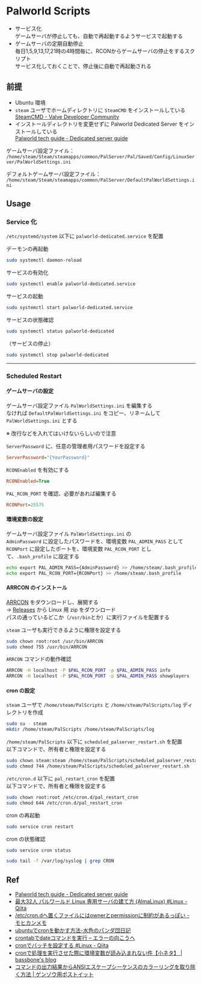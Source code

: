 # Palworld Scripts

- サービス化\
  ゲームサーバが停止しても、自動で再起動するようサービスで起動する
- ゲームサーバの定期自動停止\
  毎日1,5,9,13,17,21時の4時間毎に、RCONからゲームサーバの停止をするスクリプト\
  サービス化しておくことで、停止後に自動で再起動される

## 前提

- Ubuntu 環境
- `steam` ユーザでホームディレクトリに `SteamCMD` をインストールしている\
  [SteamCMD - Valve Developer Community](https://developer.valvesoftware.com/wiki/SteamCMD#Ubuntu)
- インストールディレクトリを変更せずに Palworld Dedicated Server をインストールしている\
  [Palworld tech guide - Dedicated server guide](https://tech.palworldgame.com/dedicated-server-guide#linux)

ゲームサーバ設定ファイル：\
`/home/steam/Steam/steamapps/common/PalServer/Pal/Saved/Config/LinuxServer/PalWorldSettings.ini`

デフォルトゲームサーバ設定ファイル：\
`/home/steam/Steam/steamapps/common/PalServer/DefaultPalWorldSettings.ini`

## Usage

### Service 化

`/etc/systemd/system` 以下に `palworld-dedicated.service` を配置

デーモンの再起動

```bash
sudo systemctl daemon-reload
```

サービスの有効化

```bash
sudo systemctl enable palworld-dedicated.service
```

サービスの起動

```bash
sudo systemctl start palworld-dedicated.service
```

サービスの状態確認

```bash
sudo systemctl status palworld-dedicated
```

（サービスの停止）

```bash
sudo systemctl stop palworld-dedicated
```

---

### Scheduled Restart

#### ゲームサーバの設定

ゲームサーバ設定ファイル `PalWorldSettings.ini` を編集する\
なければ `DefaultPalWorldSettings.ini` をコピー、リネームして `PalWorldSettings.ini` とする

※ 改行などを入れてはいけないらしいので注意

`ServerPassword` に、任意の管理者用パスワードを設定する

```ini
ServerPassword="{YourPassword}"
```

`RCONEnabled` を有効にする

```ini
RCONEnabled=True
```

`PAL_RCON_PORT` を確認、必要があれば編集する

```ini
RCONPort=25575
```

#### 環境変数の設定

ゲームサーバ設定ファイル `PalWorldSettings.ini` の\
`AdminPassword` に設定したパスワードを、環境変数 `PAL_ADMIN_PASS` として\
`RCONPort` に設定したポートを、環境変数 `PAL_RCON_PORT` として、`.bash_profile` に設定する

```bash
echo export PAL_ADMIN_PASS={AdminPassword} >> /home/steam/.bash_profile
echo export PAL_RCON_PORT={RCONPort} >> /home/steam/.bash_profile
```

#### ARRCON のインストール

[ARRCON](https://github.com/radj307/ARRCON) をダウンロードし、展開する\
→ [Releases](https://github.com/radj307/ARRCON/releases) から Linux 用 zip をダウンロード\
パスの通っているどこか（`/usr/bin`とか）に実行ファイルを配置する

`steam` ユーザも実行できるように権限を設定する

```bash
sudo chown root:root /usr/bin/ARRCON
sudo chmod 755 /usr/bin/ARRCON
```

`ARRCON` コマンドの動作確認

```bash
ARRCON -H localhost -P $PAL_RCON_PORT -p $PAL_ADMIN_PASS info
ARRCON -H localhost -P $PAL_RCON_PORT -p $PAL_ADMIN_PASS showplayers
```

#### cron の設定

`steam` ユーザで `/home/steam/PalScripts` と `/home/steam/PalScripts/log` ディレクトリを作成

```bash
sudo su - steam
mkdir /home/steam/PalScripts /home/steam/PalScripts/log
```

`/home/steam/PalScripts` 以下に `scheduled_palserver_restart.sh` を配置\
以下コマンドで、所有者と権限を設定する

```bash
sudo chown steam:steam /home/steam/PalScripts/scheduled_palserver_restart.sh
sudo chmod 744 /home/steam/PalScripts/scheduled_palserver_restart.sh
```

`/etc/cron.d` 以下に `pal_restart_cron` を配置\
以下コマンドで、所有者と権限を設定する

```bash
sudo chown root:root /etc/cron.d/pal_restart_cron
sudo chmod 644 /etc/cron.d/pal_restart_cron
```

cron の再起動

```bash
sudo service cron restart
```

cron の状態確認

```bash
sudo service cron status
```

```bash
sudo tail -f /var/log/syslog | grep CRON
```

## Ref

- [Palworld tech guide - Dedicated server guide](https://tech.palworldgame.com/dedicated-server-guide)
- [最大32人 パルワールド Linux 専用サーバの建て方 (AlmaLinux) #Linux - Qiita](https://qiita.com/naoya-i/items/e907a6b949e5da36d532)
- [/etc/cron.dへ置くファイルにはownerとpermissionに制約があるっぽい - モヒカンメモ](https://blog.pinkumohikan.com/entry/etc-cron.d-has-restriction-for-permission-and-owner)
- [ubuntuでcronを動かす方法-水色のパンダ団日記](https://pandadannikki.blogspot.com/2023/03/crontab.html)
- [crontabでdateコマンドを実行 – エラーの向こうへ](https://tech.mktime.com/entry/365)
- [cronでバッチを設定する #Linux - Qiita](https://qiita.com/kiiimiis/items/4b8d0ff0e6891e5df868)
- [cronで処理を実行させた際に環境変数が読み込まれない件【小ネタ】 | bassbone's blog](https://blog.bassbone.tokyo/archives/1311)
- [コマンドの出力結果からANSIエスケープシーケンスのカラーリングを取り除く方法 | ゲンゾウ用ポストイット](https://genzouw.com/entry/2023/02/09/090044/3229/)
